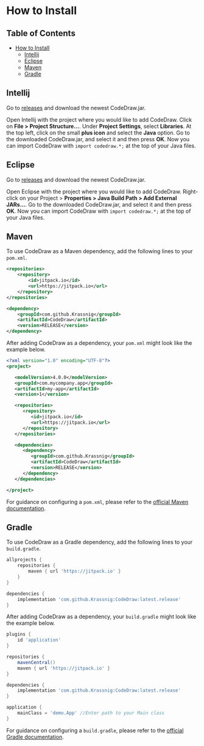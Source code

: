 # How to Install

## Table of Contents
- [How to Install](#how-to-install)
  * [Intellij](#Intellij)
  * [Eclipse](#eclipse)
  * [Maven](#maven)
  * [Gradle](#gradle)

## Intellij

Go to [releases](https://github.com/Krassnig/CodeDraw/releases) and download the newest CodeDraw.jar.

Open Intellij with the project where you would like to add CodeDraw. Click on **File > Project Structure...**.
Under **Project Settings**, select **Libraries**.
At the top left, click on the small **plus icon** and select the **Java** option.
Go to the downloaded CodeDraw.jar, and select it and then press **OK**.
Now you can import CodeDraw with `import codedraw.*;` at the top of your Java files.

## Eclipse

Go to [releases](https://github.com/Krassnig/CodeDraw/releases) and download the newest CodeDraw.jar.

Open Eclipse with the project where you would like to add CodeDraw. Right-click on your Project > **Properties > Java Build Path > Add External JARs...**.
Go to the downloaded CodeDraw.jar, and select it and then press **OK**.
Now you can import CodeDraw with `import codedraw.*;` at the top of your Java files.

## Maven

To use CodeDraw as a Maven dependency, add the following lines to your `pom.xml`.

```xml
<repositories>
    <repository>
        <id>jitpack.io</id>
        <url>https://jitpack.io</url>
    </repository>
</repositories>
```

```xml
<dependency>
    <groupId>com.github.Krassnig</groupId>
    <artifactId>CodeDraw</artifactId>
    <version>RELEASE</version>
</dependency>
```

After adding CodeDraw as a dependency, your `pom.xml` might look like the example below.

```xml
<?xml version="1.0" encoding="UTF-8"?>
<project>

   <modelVersion>4.0.0</modelVersion>
   <groupId>com.mycompany.app</groupId>
   <artifactId>my-app</artifactId>
   <version>1</version>

   <repositories>
      <repository>
         <id>jitpack.io</id>
         <url>https://jitpack.io</url>
      </repository>
   </repositories>

   <dependencies>
      <dependency>
         <groupId>com.github.Krassnig</groupId>
         <artifactId>CodeDraw</artifactId>
         <version>RELEASE</version>
      </dependency>
   </dependencies>

</project>
```

For guidance on configuring a `pom.xml`, please refer to the
[official Maven documentation](https://maven.apache.org/guides/introduction/introduction-to-the-pom.html). 


## Gradle

To use CodeDraw as a Gradle dependency, add the following lines to your `build.gradle`.

```groovy
allprojects {
    repositories {
        maven { url 'https://jitpack.io' }
    }
}
```

```groovy
dependencies {
    implementation 'com.github.Krassnig:CodeDraw:latest.release'
}
```

After adding CodeDraw as a dependency, your `build.gradle` might look like the example below.

```groovy
plugins {
    id 'application'
}

repositories {
    mavenCentral()
    maven { url 'https://jitpack.io' }
}

dependencies {
    implementation 'com.github.Krassnig:CodeDraw:latest.release'
}

application {
    mainClass = 'demo.App' //Enter path to your Main class
}
```

For guidance on configuring a `build.gradle`, please refer to the
[official Gradle documentation](https://docs.gradle.org/current/samples/sample_building_java_applications.html#review_the_project_files).